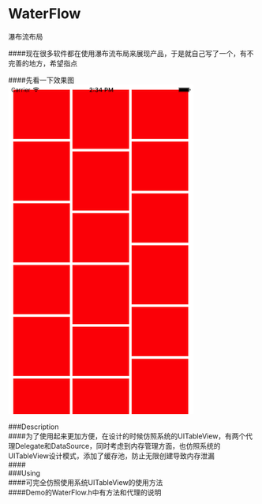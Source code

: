 # WaterFlow
瀑布流布局

####现在很多软件都在使用瀑布流布局来展现产品，于是就自己写了一个，有不完善的地方，希望指点<br>

####先看一下效果图<br>
![](https://github.com/BaoLeiLi/WaterFlow/blob/master/WaterFlow/img/waterFlow.png)

###Description<br>
####为了使用起来更加方便，在设计的时候仿照系统的UITableView，有两个代理Delegate和DataSource，同时考虑到内存管理方面，也仿照系统的UITableView设计模式，添加了缓存池，防止无限创建导致内存泄漏<br>
####<br>
###Using<br>
####可完全仿照使用系统UITableView的使用方法<br>
####Demo的WaterFlow.h中有方法和代理的说明<br>
